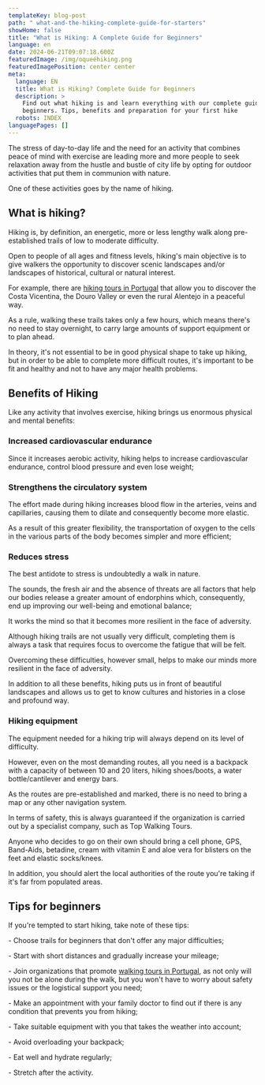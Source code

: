 ```yaml
---
templateKey: blog-post
path: " what-and-the-hiking-complete-guide-for-starters"
showHome: false
title: "What is Hiking: A Complete Guide for Beginners"
language: en
date: 2024-06-21T09:07:18.600Z
featuredImage: /img/oqueéhiking.png
featuredImagePosition: center center
meta:
  language: EN
  title: What is Hiking? Complete Guide for Beginners
  description: >
    Find out what hiking is and learn everything with our complete guide for
    beginners. Tips, benefits and preparation for your first hike
  robots: INDEX
languagePages: []
---
```

The stress of day-to-day life and the need for an activity that combines peace of mind with exercise are leading more and more people to seek relaxation away from the hustle and bustle of city life by opting for outdoor activities that put them in communion with nature.

One of these activities goes by the name of hiking.

## What is hiking?

Hiking is, by definition, an energetic, more or less lengthy walk along pre-established trails of low to moderate difficulty.

Open to people of all ages and fitness levels, hiking's main objective is to give walkers the opportunity to discover scenic landscapes and/or landscapes of historical, cultural or natural interest.



For example, there are [hiking tours in Portugal](https://topwalkingtoursportugal.com/) that allow you to discover the Costa Vicentina, the Douro Valley or even the rural Alentejo in a peaceful way.

As a rule, walking these trails takes only a few hours, which means there's no need to stay overnight, to carry large amounts of support equipment or to plan ahead.

In theory, it's not essential to be in good physical shape to take up hiking, but in order to be able to complete more difficult routes, it's important to be fit and healthy and not to have any major health problems.

## Benefits of Hiking

Like any activity that involves exercise, hiking brings us enormous physical and mental benefits:

### Increased cardiovascular endurance

Since it increases aerobic activity, hiking helps to increase cardiovascular endurance, control blood pressure and even lose weight;

### Strengthens the circulatory system

The effort made during hiking increases blood flow in the arteries, veins and capillaries, causing them to dilate and consequently become more elastic.

As a result of this greater flexibility, the transportation of oxygen to the cells in the various parts of the body becomes simpler and more efficient;

### Reduces stress

The best antidote to stress is undoubtedly a walk in nature.

The sounds, the fresh air and the absence of threats are all factors that help our bodies release a greater amount of endorphins which, consequently, end up improving our well-being and emotional balance;

It works the mind so that it becomes more resilient in the face of adversity.

Although hiking trails are not usually very difficult, completing them is always a task that requires focus to overcome the fatigue that will be felt.

Overcoming these difficulties, however small, helps to make our minds more resilient in the face of adversity.

In addition to all these benefits, hiking puts us in front of beautiful landscapes and allows us to get to know cultures and histories in a close and profound way.

### Hiking equipment

The equipment needed for a hiking trip will always depend on its level of difficulty.

However, even on the most demanding routes, all you need is a backpack with a capacity of between 10 and 20 liters, hiking shoes/boots, a water bottle/cantilever and energy bars.

As the routes are pre-established and marked, there is no need to bring a map or any other navigation system.

In terms of safety, this is always guaranteed if the organization is carried out by a specialist company, such as Top Walking Tours.

Anyone who decides to go on their own should bring a cell phone, GPS, Band-Aids, betadine, cream with vitamin E and aloe vera for blisters on the feet and elastic socks/knees.

In addition, you should alert the local authorities of the route you're taking if it's far from populated areas.

## Tips for beginners

If you're tempted to start hiking, take note of these tips:

\- Choose trails for beginners that don't offer any major difficulties;

\- Start with short distances and gradually increase your mileage;

\- Join organizations that promote [walking tours in Portugal](https://topwalkingtoursportugal.com/), as not only will you not be alone during the walk, but you won't have to worry about safety issues or the logistical support you need;

\- Make an appointment with your family doctor to find out if there is any condition that prevents you from hiking;

\- Take suitable equipment with you that takes the weather into account;

\- Avoid overloading your backpack;

\- Eat well and hydrate regularly;

\- Stretch after the activity.